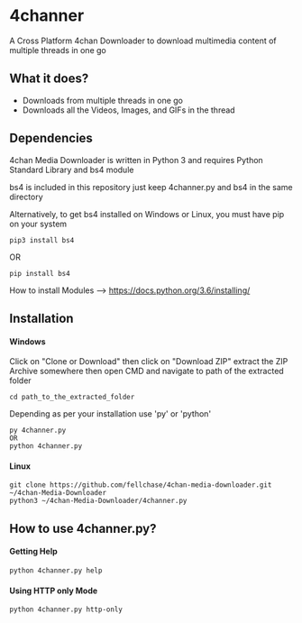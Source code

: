 # 4channer
A Cross Platform 4chan Downloader to download multimedia content of multiple threads in one go


## What it does? 
* Downloads from multiple threads in one go
* Downloads all the Videos, Images, and GIFs in the thread

## Dependencies 

4chan Media Downloader is written in Python 3 and requires Python Standard Library and bs4 module

bs4 is included in this repository just keep 4channer.py and bs4 in the same directory

Alternatively, to get bs4 installed on Windows or Linux, you must have pip on your system

    pip3 install bs4
OR
    
    pip install bs4


How to install Modules --> https://docs.python.org/3.6/installing/

## Installation
#### Windows
Click on "Clone or Download" then click on "Download ZIP" extract the ZIP Archive somewhere then open CMD and navigate to path of the extracted folder

    cd path_to_the_extracted_folder

Depending as per your installation use 'py' or 'python'

    py 4channer.py
    OR
    python 4channer.py

#### Linux
    git clone https://github.com/fellchase/4chan-media-downloader.git ~/4chan-Media-Downloader
    python3 ~/4chan-Media-Downloader/4channer.py

## How to use 4channer.py? 
#### Getting Help
    python 4channer.py help
#### Using HTTP only Mode
    python 4channer.py http-only

